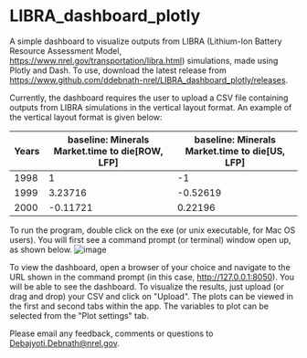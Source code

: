 # LIBRA_dashboard_plotly
 A simple dashboard to visualize outputs from LIBRA (Lithium-Ion Battery Resource Assessment Model, https://www.nrel.gov/transportation/libra.html) simulations, made using Plotly and Dash. To use, download the latest release from https://www.github.com/ddebnath-nrel/LIBRA_dashboard_plotly/releases.

Currently, the dashboard requires the user to upload a CSV file containing outputs from LIBRA simulations in the vertical layout format. An example of the vertical layout format is given below:

| Years   |	baseline: Minerals Market.time to die[ROW, LFP]	|baseline: Minerals Market.time to die[US, LFP] |
|---------|-------------------------------------------------|-----------------------------------------------|
| 1998	   |1	                                               | -1                                            |
| 1999	   |3.23716	                                         |-0.52619                                       |
| 2000	   |-0.11721	                                        |0.22196                                        |

To run the program, double click on the exe (or unix executable, for Mac OS users). You will first see a command prompt (or terminal) window open up, as shown below.
![image](https://user-images.githubusercontent.com/107583173/194936368-3e2183de-ef33-4bc6-a3b8-1ba8c56691c5.png)

To view the dashboard, open a browser of your choice and navigate to the URL shown in the command prompt (in this case, http://127.0.0.1:8050). You will be able to see the dashboard.
To visualize the results, just upload (or drag and drop) your CSV and click on "Upload". The plots can be viewed in the first and second tabs within the app. The variables to plot can be selected from the "Plot settings" tab.

Please email any feedback, comments or questions to Debajyoti.Debnath@nrel.gov.

